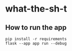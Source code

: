 # what-the-sh-t

## How to run the app

```
pip install -r requirements
flask --app app run --debug
```
